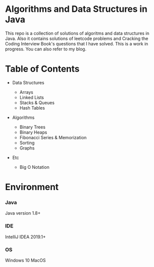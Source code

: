 # Algorithms and Data Structures in Java
This repo is a collection of solutions of algoritms and data structures in Java. Also it contains solutions of leetcode problems and Cracking the Coding Interview Book's questions that I have solved. This is a work in progress. You can also refer to my blog.

# Table of Contents
* Data Structures
  - Arrays
  - Linked Lists
  - Stacks & Queues
  - Hash Tables

* Algorithms
  - Binary Trees
  - Binary Heaps
  - Fibonacci Series & Memorization
  - Sorting
  - Graphs

* Etc
  - Big O Notation

# Environment
### Java
Java version 1.8+

### IDE
IntelliJ IDEA 2019.1+

### OS
Windows 10 
MacOS


